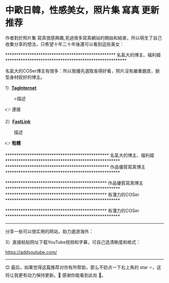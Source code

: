 # **中歐日韓，性感美女，照片集 寫真 更新推荐**

作者對於照片集 寫真很感興趣,見過很多寫真網站的開始和結束，所以萌生了自己收集分享的想法，只希望十年二十年後還可以看到這些美女：

**************************************************  名氣大的博主、福利姬  *******************************************************

名氣大的COSer博主有很多：所以我優先選取長得好看，照片沒有嚴重磨皮，臉型身材姣好的博主。

1）<b>[TagInternet](https://yuetu.tw)</b>
 <p>&nbsp;&nbsp;&nbsp;&nbsp;&nbsp;&nbsp;&nbsp>描述</p>

👉 連接

2）<b>[FastLink](https://yuetu.tw)</b>
<p>&nbsp;&nbsp;&nbsp;&nbsp;&nbsp;&nbsp;&nbsp;描述</p>

👉 **粗體**



***********************************************  名氣大的博主、福利姬  ****************************************************
***********************************************  作品優質寫真博主  ****************************************************




**********************************************  作品優質寫真博主  ****************************************************
**********************************************  有潛力的COSer  ****************************************************




**********************************************  有潛力的COSer  ****************************************************

******************************************************************************************************************

分享一些可以很实用的网站，助力遨游海外：


3）直接粘贴网址下载YouTube视频和字幕，可自己选清晰度和格式：

https://addyoutube.com/


******************************************************************************************************************************************************************************

😊 最后，如果觉得这篇推荐对你有所帮助，那么不妨点一下右上角的 star ⭐️，这将让我更有动力保持更新。💚 感谢你能看到此处 💚。
